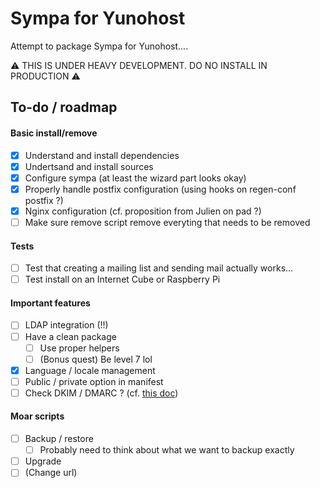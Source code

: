 # Sympa for Yunohost

Attempt to package Sympa for Yunohost....

:warning: THIS IS UNDER HEAVY DEVELOPMENT. DO NO INSTALL IN PRODUCTION :warning:

## To-do / roadmap

#### Basic install/remove

- [X] Understand and install dependencies
- [X] Undertsand and install sources 
- [X] Configure sympa (at least the wizard part looks okay)
- [X] Properly handle postfix configuration (using hooks on regen-conf postfix ?)
- [X] Nginx configuration (cf. proposition from Julien on pad ?)
- [ ] Make sure remove script remove everyting that needs to be removed

#### Tests

- [ ] Test that creating a mailing list and sending mail actually works...
- [ ] Test install on an Internet Cube or Raspberry Pi

#### Important features

- [ ] LDAP integration (!!)
- [ ] Have a clean package
     - [ ] Use proper helpers
     - [ ] (Bonus quest) Be level 7 lol
- [X] Language / locale management
- [ ] Public / private option in manifest
- [ ] Check DKIM / DMARC ? (cf. [this doc](https://www.sympa.org/doc/formation/sympa_avance))

#### Moar scripts

- [ ] Backup / restore
    - [ ] Probably need to think about what we want to backup exactly
- [ ] Upgrade
- [ ] (Change url)

